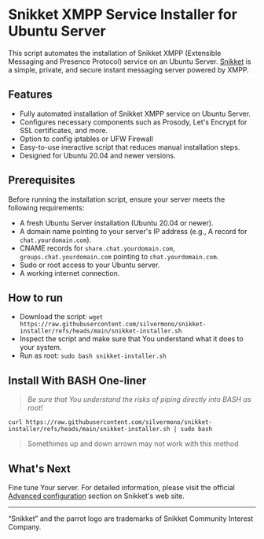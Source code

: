 # Snikket XMPP Service Installer for Ubuntu Server

This script automates the installation of Snikket XMPP (Extensible Messaging and Presence Protocol) service on an Ubuntu Server. [Snikket](https://snikket.org/) is a simple, private, and secure instant messaging server powered by XMPP.

## Features

- Fully automated installation of Snikket XMPP service on Ubuntu Server.
- Configures necessary components such as Prosody, Let's Encrypt for SSL certificates, and more.
- Option to config iptables or UFW Firewall
- Easy-to-use ineractive script that reduces manual installation steps.
- Designed for Ubuntu 20.04 and newer versions.

## Prerequisites

Before running the installation script, ensure your server meets the following requirements:

- A fresh Ubuntu Server installation (Ubuntu 20.04 or newer).
- A domain name pointing to your server's IP address (e.g., A record for `chat.yourdomain.com`).
- CNAME records for `share.chat.yourdomain.com`, `groups.chat.yourdomain.com` pointing to `chat.yourdomain.com`.
- Sudo or root access to your Ubuntu server.
- A working internet connection.
  
## How to run

- Download the script: `wget https://raw.githubusercontent.com/silvermono/snikket-installer/refs/heads/main/snikket-installer.sh`
- Inspect the script and make sure that You understand what it does to your system.
- Run as root: `sudo bash snikket-installer.sh`

## Install With BASH One-liner

> *Be sure that You understand the risks of piping directly into BASH as root!*

`curl https://raw.githubusercontent.com/silvermono/snikket-installer/refs/heads/main/snikket-installer.sh | sudo bash`

> Somethimes up and down arrown may not work with this method

## What's Next

Fine tune Your server. For detailed information, please visit the official [Advanced configuration](https://snikket.org/service/help/advanced/config/) section on Snikket's web site.

* * *

“Snikket” and the parrot logo are trademarks of Snikket Community Interest Company.
